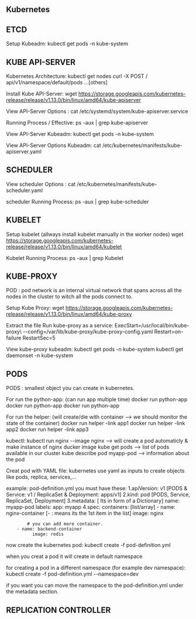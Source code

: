 ## Kubernetes

## ETCD

Setup Kubeadm:
kubectl get pods -n kube-system

## KUBE API-SERVER

Kubernetes Architecture:
kubectl get nodes
curl -X POST / api/v1/namespace/default/pods ...[others]

Install Kube API-Server:
wget https://storage.googleapis.com/kubernetes-release/release/v1.13.0/bin/linux/amd64/kube-apiserver

View API-Server Options :
cat /etc/systemd/system/kube-apiserver.service

Running Process / Effective:
ps -aux | grep kube-apiserver

View API-Server Kubeadm:
kubectl get pods -n kube-system

View API-Server Options Kubeadm:
cat /etc/kubernetes/manifests/kube-apiserver.yaml

## SCHEDULER

View scheduler Options :
cat /etc/kubernetes/manifests/kube-scheduler.yaml

scheduler Running Process:
ps -aux | grep kube-scheduler 

## KUBELET

Setup kubelet (allways install kubelet manually in the worker nodes)
wget https://storage.googleapis.com/kubernetes-release/release/v1.13.0/bin/linux/amd64/kubelet

Kubelet Running Process:
ps -aux | grep Kubelet 

## KUBE-PROXY


POD : pod network is an internal virtual network that spans across all the nodes in the cluster to witch all the pods connect to.

Setup Kube Proxy:
wget https://storage.googleapis.com/kubernetes-release/release/v1.13.0/bin/linux/amd64/kube-proxy

Extract the file
Run kube-proxy as a service:
	ExecStart=/usr/local/bin/kube-proxy\\
	    --config=/var/lib/kube-proxy/kube-proxy-config.yaml
	Restart=on-failure
	RestartSec=5

View kube-proxy kubeadm:
kubectl get pods -n kube-system
kubectl get daemonset -n kube-system

## PODS


PODS : smallest object you can create in kubernetes.

For run the python-app: (can run app multiple time)
	docker run python-app
	docker run python-app
	docker run python-app

For run the helper: (will create/die with container --> we should monitor the state of the container)
	docker run helper -link app1
	docker run helper -link app2
	docker run helper -link app3

kubectl:
	kubectl run nginx --image nginx --> will create a pod automaticly & make instance of nginx ducker image
	kube get pods --> list of pods available in our cluster
	kube describe pod myapp-pod  --> information about the pod

Creat pod with YAML file: 
	kubernetes use yaml as inputs to create objects like pods, replica, services,...

example: pod-definition.yml	
you must have these:
	1.apiVersion: v1 [PODS & Service: v1 / ReplicaSet & Deployment: apps/v1]
	2.kind: pod [PODS, Service, ReplicaSet, Deployment]
	3.metadata: [ Its in form of a Dictionary]
	    name: myapp-pod
	    labels:
	        app: myapp
	4.spec:
	    containers: [list/array]
		- name: nginx-container [- : means its the 1st item in the list]
		  image: nginx

    		# you can add more container.
		- name: backend-container
 	     	  image: redis


now create the kubernetes pod:
	kubectl create -f pod-definition.yml

when you creat a pod it will create in default namespace

for creating a pod in a different namespace (for example dev namespace):
	kubectl create -f pod-definition.yml --namespace=dev

if you want you can move the namespace to the pod-definition.yml under the metadata section.

## REPLICATION CONTROLLER



